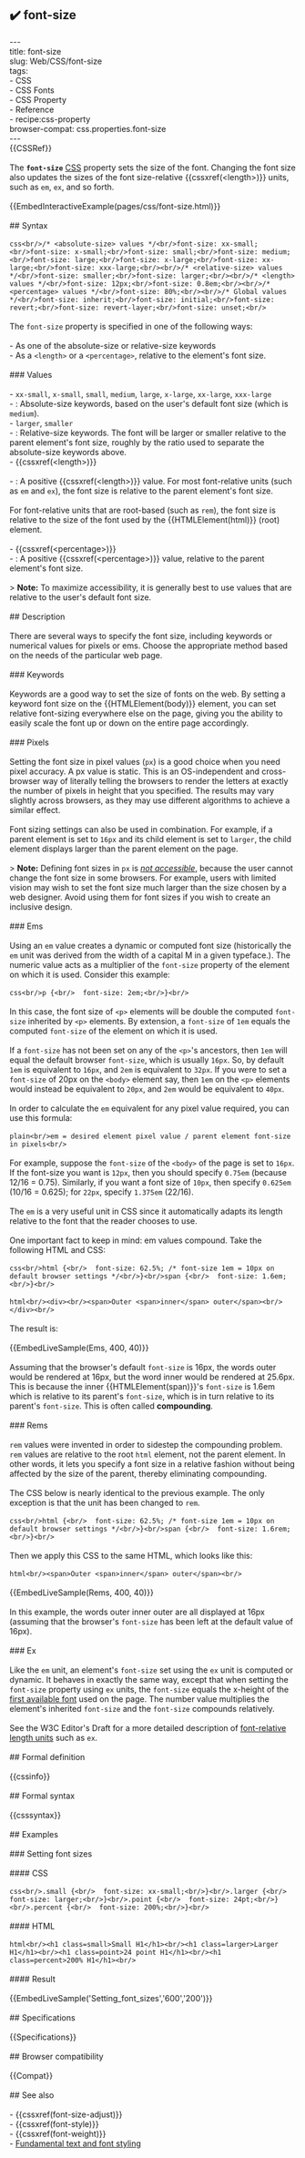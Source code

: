 ## ✔️ font-size 
 ---<br/>title: font-size<br/>slug: Web/CSS/font-size<br/>tags:<br/>  - CSS<br/>  - CSS Fonts<br/>  - CSS Property<br/>  - Reference<br/>  - recipe:css-property<br/>browser-compat: css.properties.font-size<br/>---<br/>{{CSSRef}}<br/><br/>The **`font-size`** [CSS](/en-US/docs/Web/CSS) property sets the size of the font. Changing the font size also updates the sizes of the font size-relative {{cssxref(&lt;length&gt;)}} units, such as `em`, `ex`, and so forth.<br/><br/>{{EmbedInteractiveExample(pages/css/font-size.html)}}<br/><br/>## Syntax<br/><br/>```css<br/>/* <absolute-size> values */<br/>font-size: xx-small;<br/>font-size: x-small;<br/>font-size: small;<br/>font-size: medium;<br/>font-size: large;<br/>font-size: x-large;<br/>font-size: xx-large;<br/>font-size: xxx-large;<br/><br/>/* <relative-size> values */<br/>font-size: smaller;<br/>font-size: larger;<br/><br/>/* <length> values */<br/>font-size: 12px;<br/>font-size: 0.8em;<br/><br/>/* <percentage> values */<br/>font-size: 80%;<br/><br/>/* Global values */<br/>font-size: inherit;<br/>font-size: initial;<br/>font-size: revert;<br/>font-size: revert-layer;<br/>font-size: unset;<br/>```<br/><br/>The `font-size` property is specified in one of the following ways:<br/><br/>- As one of the absolute-size or relative-size keywords<br/>- As a `<length>` or a `<percentage>`, relative to the element's font size.<br/><br/>### Values<br/><br/>- `xx-small`, `x-small`, `small`, `medium`, `large`, `x-large`, `xx-large`, `xxx-large`<br/>  - : Absolute-size keywords, based on the user's default font size (which is `medium`).<br/>- `larger`, `smaller`<br/>  - : Relative-size keywords. The font will be larger or smaller relative to the parent element's font size, roughly by the ratio used to separate the absolute-size keywords above.<br/>- {{cssxref(&lt;length&gt;)}}<br/><br/>  - : A positive {{cssxref(&lt;length&gt;)}} value. For most font-relative units (such as `em` and `ex`), the font size is relative to the parent element's font size.<br/><br/>    For font-relative units that are root-based (such as `rem`), the font size is relative to the size of the font used by the {{HTMLElement(html)}} (root) element.<br/><br/>- {{cssxref(&lt;percentage&gt;)}}<br/>  - : A positive {{cssxref(&lt;percentage&gt;)}} value, relative to the parent element's font size.<br/><br/>> **Note:** To maximize accessibility, it is generally best to use values that are relative to the user's default font size.<br/><br/>## Description<br/><br/>There are several ways to specify the font size, including keywords or numerical values for pixels or ems. Choose the appropriate method based on the needs of the particular web page.<br/><br/>### Keywords<br/><br/>Keywords are a good way to set the size of fonts on the web. By setting a keyword font size on the {{HTMLElement(body)}} element, you can set relative font-sizing everywhere else on the page, giving you the ability to easily scale the font up or down on the entire page accordingly.<br/><br/>### Pixels<br/><br/>Setting the font size in pixel values (`px`) is a good choice when you need pixel accuracy. A px value is static. This is an OS-independent and cross-browser way of literally telling the browsers to render the letters at exactly the number of pixels in height that you specified. The results may vary slightly across browsers, as they may use different algorithms to achieve a similar effect.<br/><br/>Font sizing settings can also be used in combination. For example, if a parent element is set to `16px` and its child element is set to `larger`, the child element displays larger than the parent element on the page.<br/><br/>> **Note:** Defining font sizes in `px` is _[not accessible](https://en.wikipedia.org/wiki/Web_accessibility)_, because the user cannot change the font size in some browsers. For example, users with limited vision may wish to set the font size much larger than the size chosen by a web designer. Avoid using them for font sizes if you wish to create an inclusive design.<br/><br/>### Ems<br/><br/>Using an `em` value creates a dynamic or computed font size (historically the `em` unit was derived from the width of a capital M in a given typeface.). The numeric value acts as a multiplier of the `font-size` property of the element on which it is used. Consider this example:<br/><br/>```css<br/>p {<br/>  font-size: 2em;<br/>}<br/>```<br/><br/>In this case, the font size of `<p>` elements will be double the computed `font-size` inherited by `<p>` elements. By extension, a `font-size` of `1em` equals the computed `font-size` of the element on which it is used.<br/><br/>If a `font-size` has not been set on any of the `<p>`'s ancestors, then `1em` will equal the default browser `font-size`, which is usually `16px`. So, by default `1em` is equivalent to `16px`, and `2em` is equivalent to `32px`. If you were to set a `font-size` of 20px on the `<body>` element say, then `1em` on the `<p>` elements would instead be equivalent to `20px`, and `2em` would be equivalent to `40px`.<br/><br/>In order to calculate the `em` equivalent for any pixel value required, you can use this formula:<br/><br/>```plain<br/>em = desired element pixel value / parent element font-size in pixels<br/>```<br/><br/>For example, suppose the `font-size` of the `<body>` of the page is set to `16px`. If the font-size you want is `12px`, then you should specify `0.75em` (because 12/16 = 0.75). Similarly, if you want a font size of `10px`, then specify `0.625em` (10/16 = 0.625); for `22px`, specify `1.375em` (22/16).<br/><br/>The `em` is a very useful unit in CSS since it automatically adapts its length relative to the font that the reader chooses to use.<br/><br/>One important fact to keep in mind: em values compound. Take the following HTML and CSS:<br/><br/>```css<br/>html {<br/>  font-size: 62.5%; /* font-size 1em = 10px on default browser settings */<br/>}<br/>span {<br/>  font-size: 1.6em;<br/>}<br/>```<br/><br/>```html<br/><div><br/><span>Outer <span>inner</span> outer</span><br/></div><br/>```<br/><br/>The result is:<br/><br/>{{EmbedLiveSample(Ems, 400, 40)}}<br/><br/>Assuming that the browser's default `font-size` is 16px, the words outer would be rendered at 16px, but the word inner would be rendered at 25.6px. This is because the inner {{HTMLElement(span)}}'s `font-size` is 1.6em which is relative to its parent's `font-size`, which is in turn relative to its parent's `font-size`. This is often called **compounding**.<br/><br/>### Rems<br/><br/>`rem` values were invented in order to sidestep the compounding problem. `rem` values are relative to the root `html` element, not the parent element. In other words, it lets you specify a font size in a relative fashion without being affected by the size of the parent, thereby eliminating compounding.<br/><br/>The CSS below is nearly identical to the previous example. The only exception is that the unit has been changed to `rem`.<br/><br/>```css<br/>html {<br/>  font-size: 62.5%; /* font-size 1em = 10px on default browser settings */<br/>}<br/>span {<br/>  font-size: 1.6rem;<br/>}<br/>```<br/><br/>Then we apply this CSS to the same HTML, which looks like this:<br/><br/>```html<br/><span>Outer <span>inner</span> outer</span><br/>```<br/><br/>{{EmbedLiveSample(Rems, 400, 40)}}<br/><br/>In this example, the words outer inner outer are all displayed at 16px (assuming that the browser's `font-size` has been left at the default value of 16px).<br/><br/>### Ex<br/><br/>Like the `em` unit, an element's `font-size` set using the `ex` unit is computed or dynamic. It behaves in exactly the same way, except that when setting the `font-size` property using `ex` units, the `font-size` equals the x-height of the [first available font](https://www.w3.org/TR/css-fonts-3/#first-available-font) used on the page. The number value multiplies the element's inherited `font-size` and the `font-size` compounds relatively.<br/><br/>See the W3C Editor's Draft for a more detailed description of [font-relative length units](https://drafts.csswg.org/css-values-4/#font-relative-length) such as `ex`.<br/><br/>## Formal definition<br/><br/>{{cssinfo}}<br/><br/>## Formal syntax<br/><br/>{{csssyntax}}<br/><br/>## Examples<br/><br/>### Setting font sizes<br/><br/>#### CSS<br/><br/>```css<br/>.small {<br/>  font-size: xx-small;<br/>}<br/>.larger {<br/>  font-size: larger;<br/>}<br/>.point {<br/>  font-size: 24pt;<br/>}<br/>.percent {<br/>  font-size: 200%;<br/>}<br/>```<br/><br/>#### HTML<br/><br/>```html<br/><h1 class=small>Small H1</h1><br/><h1 class=larger>Larger H1</h1><br/><h1 class=point>24 point H1</h1><br/><h1 class=percent>200% H1</h1><br/>```<br/><br/>#### Result<br/><br/>{{EmbedLiveSample('Setting_font_sizes','600','200')}}<br/><br/>## Specifications<br/><br/>{{Specifications}}<br/><br/>## Browser compatibility<br/><br/>{{Compat}}<br/><br/>## See also<br/><br/>- {{cssxref(font-size-adjust)}}<br/>- {{cssxref(font-style)}}<br/>- {{cssxref(font-weight)}}<br/>- [Fundamental text and font styling](/en-US/docs/Learn/CSS/Styling_text/Fundamentals)<br/>